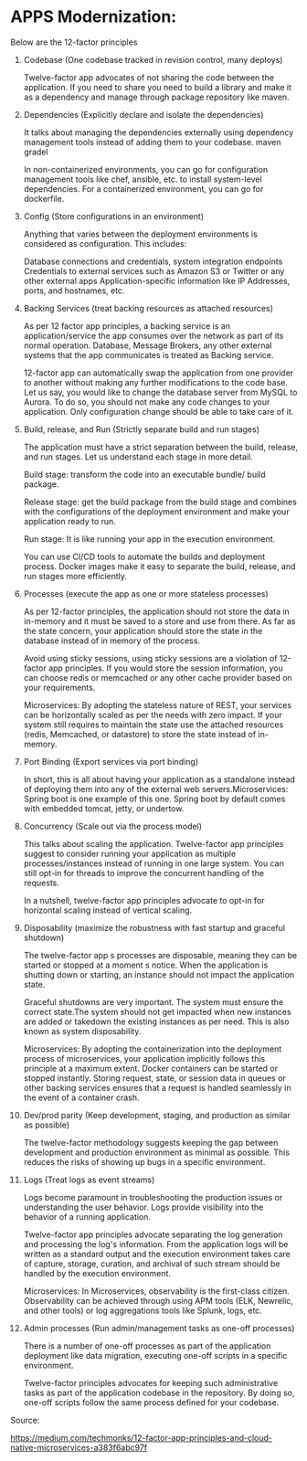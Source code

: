 
# APPS Modernization: 

Below are the 12-factor principles

1) Codebase (One codebase tracked in revision control, many deploys)
	
	Twelve-factor app advocates of not sharing the code between the application. If you need to share you need to build a library and make it as a dependency and manage through package repository like maven.
	
	
2) Dependencies (Explicitly declare and isolate the dependencies)

	It talks about managing the dependencies externally using dependency management tools instead of adding them to your codebase.
	maven gradel 
	
	In non-containerized environments, you can go for configuration management tools like chef, ansible, etc. to install system-level dependencies.
	For a containerized environment, you can go for dockerfile.
	
	
3) Config (Store configurations in an environment)
	
	Anything that varies between the deployment environments is considered as configuration. This includes:
	
	Database connections and credentials, system integration endpoints
	Credentials to external services such as Amazon S3 or Twitter or any other external apps
	Application-specific information like IP Addresses, ports, and hostnames, etc.

4) Backing Services (treat backing resources as attached resources)

	As per 12 factor app principles, a backing service is an application/service the app consumes over the network as part of its normal operation. Database, Message Brokers, any other external systems that the app communicates is treated as Backing service.

	12-factor app can automatically swap the application from one provider to another without making any further modifications to the code base. Let us say, you would like to change the database server from MySQL to Aurora. To do so, you should not make any code changes to your application. Only configuration change should be able to take care of it.

5) Build, release, and Run (Strictly separate build and run stages)
	
	The application must have a strict separation between the build, release, and run stages. Let us understand each stage in more detail.

	Build stage: transform the code into an executable bundle/ build package.

	Release stage: get the build package from the build stage and combines with the configurations of the deployment environment and make your application ready to run.

	Run stage: It is like running your app in the execution environment.

	You can use CI/CD tools to automate the builds and deployment process. Docker images make it easy to separate the build, release, and run stages more efficiently.
	
6) Processes (execute the app as one or more stateless processes)
	
	As per 12-factor principles, the application should not store the data in in-memory and it must be saved to a store and use from there. As far as the state concern, your application should store the state in the database instead of in memory of the process.
	
	Avoid using sticky sessions, using sticky sessions are a violation of 12-factor app principles. If you would store the session information, you can choose redis or memcached or any other cache provider based on your requirements.
	
	Microservices: By adopting the stateless nature of REST, your services can be horizontally scaled as per the needs with zero impact. If your system still requires to maintain the state use the attached resources (redis, Memcached, or datastore) to store the state instead of in-memory.
	

7) Port Binding (Export services via port binding)
	
	In short, this is all about having your application as a standalone instead of deploying them into any of the external web servers.Microservices: Spring boot is one example of this one. Spring boot by default comes with embedded tomcat, jetty, or undertow.
	
	
8) Concurrency (Scale out via the process model)
	
	This talks about scaling the application. Twelve-factor app principles suggest to consider running your application as multiple processes/instances instead of running in one large system. You can still opt-in for threads to improve the concurrent handling of the requests.
	
	In a nutshell, twelve-factor app principles advocate to opt-in for horizontal scaling instead of vertical scaling.
	
	
9) Disposability (maximize the robustness with fast startup and graceful shutdown)

	The twelve-factor app s processes are disposable, meaning they can be started or stopped at a moment s notice. When the application is shutting down or starting, an instance should not impact the application state.

	Graceful shutdowns are very important. The system must ensure the correct state.The system should not get impacted when new instances are added or takedown the existing instances as per need. This is also known as system disposability.
	
	Microservices: By adopting the containerization into the deployment process of microservices, your application implicitly follows this principle at a maximum extent. Docker containers can be started or stopped instantly. Storing request, state, or session data in queues or other backing services ensures that a request is handled seamlessly in the event of a container crash.
	
10) Dev/prod parity (Keep development, staging, and production as similar as possible)

	The twelve-factor methodology suggests keeping the gap between development and production environment as minimal as possible. This reduces the risks of showing up bugs in a specific environment.

11) Logs (Treat logs as event streams)
	
	Logs become paramount in troubleshooting the production issues or understanding the user behavior. Logs provide visibility into the behavior of a running application.

	Twelve-factor app principles advocate separating the log generation and processing the log's information. From the application logs will be written as a standard output and the execution environment takes care of capture, storage, curation, and archival of such stream should be handled by the execution environment.
	
	Microservices: In Microservices, observability is the first-class citizen. Observability can be achieved through using APM tools (ELK, Newrelic, and other tools) or log aggregations tools like Splunk, logs, etc.
	
12) Admin processes (Run admin/management tasks as one-off processes)

	There is a number of one-off processes as part of the application deployment like data migration, executing one-off scripts in a specific environment.

	Twelve-factor principles advocates for keeping such administrative tasks as part of the application codebase in the repository. By doing so, one-off scripts follow the same process defined for your codebase.

Source: 

https://medium.com/techmonks/12-factor-app-principles-and-cloud-native-microservices-a383f6abc97f

